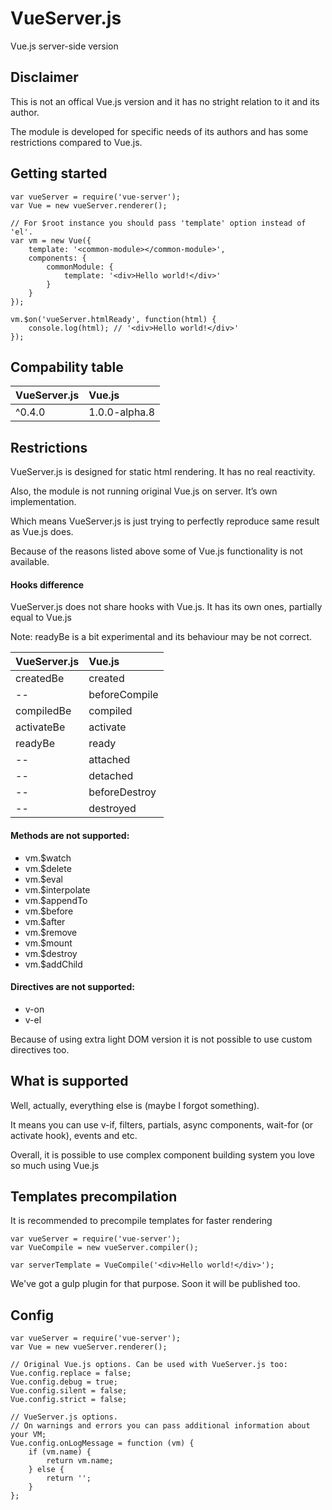 VueServer.js
========

Vue.js server-side version


Disclaimer
---

This is not an offical Vue.js version and it has no stright relation to it and its author.

The module is developed for specific needs of its authors and has some restrictions compared to Vue.js.

Getting started
---


```
var vueServer = require('vue-server');
var Vue = new vueServer.renderer();

// For $root instance you should pass 'template' option instead of 'el'.
var vm = new Vue({
    template: '<common-module></common-module>',
    components: {
        commonModule: {
            template: '<div>Hello world!</div>'
        }
    }
});

vm.$on('vueServer.htmlReady', function(html) {
    console.log(html); // '<div>Hello world!</div>'
});
```

Compability table
---

| VueServer.js  | Vue.js        |
| :------------ |:------------- |
| ^0.4.0        | 1.0.0-alpha.8 |


Restrictions
---

VueServer.js is designed for static html rendering. It has no real reactivity.

Also, the module is not running original Vue.js on server. It’s own implementation.

Which means VueServer.js is just trying to perfectly reproduce same result as Vue.js does.

Because of the reasons listed above some of Vue.js functionality is not available.


#### Hooks difference
VueServer.js does not share hooks with Vue.js. It has its own ones, partially equal to Vue.js

Note: readyBe is a bit experimental and its behaviour may be not correct.

| VueServer.js  | Vue.js        |
| :------------ |:------------- |
| createdBe     | created       |
| --            | beforeCompile |
| compiledBe    | compiled      |
| activateBe    | activate      |
| readyBe       | ready         |
| --            | attached      |
| --            | detached      |
| --            | beforeDestroy |
| --            | destroyed     |



#### Methods are not supported:
* vm.$watch
* vm.$delete
* vm.$eval
* vm.$interpolate
* vm.$appendTo
* vm.$before
* vm.$after
* vm.$remove
* vm.$mount
* vm.$destroy
* vm.$addChild


#### Directives are not supported:
* v-on
* v-el

Because of using extra light DOM version it is not possible to use custom directives too.


## What is supported
Well, actually, everything else is (maybe I forgot something).

It means you can use v-if, filters, partials, async components, wait-for (or activate hook), events and etc.

Overall, it is possible to use complex component building system you love so much using Vue.js


Templates precompilation
---

It is recommended to precompile templates for faster rendering

```
var vueServer = require('vue-server');
var VueCompile = new vueServer.compiler();

var serverTemplate = VueCompile('<div>Hello world!</div>');
```

We've got a gulp plugin for that purpose. Soon it will be published too.


Config
---

```
var vueServer = require('vue-server');
var Vue = new vueServer.renderer();

// Original Vue.js options. Can be used with VueServer.js too:
Vue.config.replace = false;
Vue.config.debug = true;
Vue.config.silent = false;
Vue.config.strict = false;

// VueServer.js options.
// On warnings and errors you can pass additional information about your VM;
Vue.config.onLogMessage = function (vm) {
    if (vm.name) {
        return vm.name;
    } else {
        return '';
    }
};
```